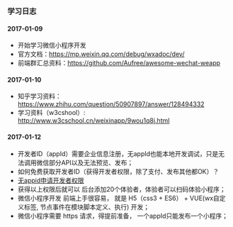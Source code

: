 ### 学习日志
#### 2017-01-09
* 开始学习微信小程序开发
* 官方文档：https://mp.weixin.qq.com/debug/wxadoc/dev/
* 前端群汇总资料：https://github.com/Aufree/awesome-wechat-weapp

#### 2017-01-10
* 知乎学习资料：https://www.zhihu.com/question/50907897/answer/128494332
* 学习资料（w3cshool）: http://www.w3cschool.cn/weixinapp/9wou1q8j.html

#### 2017-01-12
* 开发者ID（appId）需要企业信息注册，无appId也能本地开发调试，只是无法调用微信部分API以及无法预览、发布；
* 如何免费获取开发者ID（获得开发者权限，除了支付、发布其他都OK）？
* [无appid申请开发者权限](http://www.wxapp-union.com/forum.php?mod=viewthread&tid=495&extra=page%3D1%26filter%3Dtypeid%26typeid%3D3)
* 获得以上权限后就可以 后台添加20个体验者，体验者可以扫码体验小程序；
* 微信小程序开发 前端上手很容易， 就是 H5（css3 + ES6） + VUE(wx自定义标签, 节点事件在模块脚本定义、执行) 开发；
* 微信小程序需要 https 请求，得提前准备， 一个appId只能发布一个小程序；
